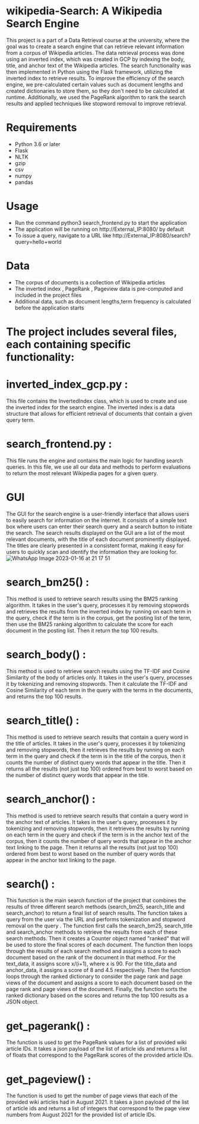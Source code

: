 # wikipedia-Search: A Wikipedia Search Engine

This project is a part of a Data Retrieval course at the university, where the goal was to create a search engine that can retrieve relevant information from a corpus of Wikipedia articles. The data retrieval process was done using an inverted index, which was created in GCP by indexing the body, title, and anchor text of the Wikipedia articles. The search functionality was then implemented in Python using the Flask framework, utilizing the inverted index to retrieve results. To improve the efficiency of the search engine, we pre-calculated certain values such as document lengths and created dictionaries to store them, so they don't need to be calculated at runtime. Additionally, we used the PageRank algorithm to rank the search results and applied techniques like stopword removal to improve retrieval.

# Requirements
* Python 3.6 or later
* Flask
* NLTK
* gzip
* csv
* numpy
* pandas

# Usage
* Run the command python3 search_frontend.py to start the application
* The application will be running on http://External_IP:8080/ by default
* To issue a query, navigate to a URL like http://External_IP:8080/search?query=hello+world

# Data
* The corpus of documents is a collection of Wikipedia articles
* The inverted index , PageRank , Pageview data is pre-computed and included in the project files
* Additional data, such as document lengths,term frequency  is calculated before the application starts

# The project includes several files, each containing specific functionality:


# inverted_index_gcp.py :
This file contains the InvertedIndex class, which is used to create and use the inverted index for the search engine. The inverted index is a data structure that allows for efficient retrieval of documents that contain a given query term.

# search_frontend.py :
This file runs the engine and contains the main logic for handling search queries. In this file, we use all our data and methods to perform evaluations to return the most relevant Wikipedia pages for a given query.

# GUI
The GUI for the search engine is a user-friendly interface that allows users to easily search for information on the internet. It consists of a simple text box where users can enter their search query and a search button to initiate the search. 
The search results displayed on the GUI are a list of the most relevant documents, with the title of each document prominently displayed. The titles are clearly presented in a consistent format, making it easy for users to quickly scan and identify the information they are looking for.
![WhatsApp Image 2023-01-16 at 21 17 51](https://user-images.githubusercontent.com/103646836/212752266-37e28a35-9d9b-4f23-88ee-ca39f3e553dd.jpg)


# search_bm25() :
This method is used to retrieve search results using the BM25 ranking algorithm. It takes in the user's query, processes it by removing stopwords and retrieves the results from the inverted index by running on each term in the query, check if the term is in the corpus, get the posting list of the term, then use the BM25 ranking algorithm to calculate the score for each document in the posting list. Then it return the top 100 results.

# search_body() :
This method is used to retrieve search results using the TF-IDF and Cosine Similarity of the body of articles only. It takes in the user's query, processes it by tokenizing and removing stopwords. Then it calculate the TF-IDF and Cosine Similarity of each term in the query with the terms in the documents, and returns the top 100 results.

# search_title() :
This method is used to retrieve search results that contain a query word in the title of articles. It takes in the user's query, processes it by tokenizing and removing stopwords, then it retrieves the results by running on each term in the query and check if the term is in the title of the corpus, then it counts the number of distinct query words that appear in the title. Then it returns all the results (not just top 100) ordered from best to worst based on the number of distinct query words that appear in the title.

# search_anchor() :
This method is used to retrieve search results that contain a query word in the anchor text of articles. It takes in the user's query, processes it by tokenizing and removing stopwords, then it retrieves the results by running on each term in the query and check if the term is in the anchor text of the corpus, then it counts the number of query words that appear in the anchor text linking to the page. Then it returns all the results (not just top 100) ordered from best to worst based on the number of query words that appear in the anchor text linking to the page.

# search() :
This function is the main search function of the project that combines the results of three different search methods (search_bm25, search_title and search_anchor) to return a final list of search results. The function takes a query from the user via the URL and performs tokenization and stopword removal on the query . 
The function first calls the search_bm25, search_title and search_anchor methods to retrieve the results from each of these search methods. Then it creates a Counter object named "ranked" that will be used to store the final scores of each document.
The function then loops through the results of each search method and assigns a score to each document based on the rank of the document in that method. For the text_data, it assigns score x/(i+1), where x is 90. For the title_data and anchor_data, it assigns a score of 8 and 4.5 respectively.
Then the function loops through the ranked dictionary to consider the page rank and page views of the document and assigns a score to each document based on the page rank and page views of the document.
Finally, the function sorts the ranked dictionary based on the scores and returns the top 100 results as a JSON object.

# get_pagerank() :
The function is used to get the PageRank values for a list of provided wiki article IDs. It takes a json payload of the list of article ids and returns a list of floats that correspond to the PageRank scores of the provided article IDs.
 
 # get_pageview() :
The function is used to get the number of page views that each of the provided wiki articles had in August 2021. It takes a json payload of the list of article ids and returns a list of integers that correspond to the page view numbers from August 2021 for the provided list of article IDs.

